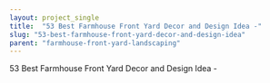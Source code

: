 ```yaml
---
layout: project_single
title:  "53 Best Farmhouse Front Yard Decor and Design Idea -"
slug: "53-best-farmhouse-front-yard-decor-and-design-idea"
parent: "farmhouse-front-yard-landscaping"
---
```

53 Best Farmhouse Front Yard Decor and Design Idea -